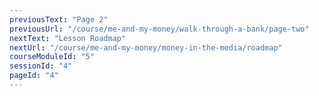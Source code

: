```yaml
---
previousText: "Page 2"
previousUrl: "/course/me-and-my-money/walk-through-a-bank/page-two"
nextText: "Lesson Roadmap"
nextUrl: "/course/me-and-my-money/money-in-the-media/roadmap"
courseModuleId: "5"
sessionId: "4"
pageId: "4"
---
```



